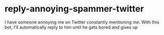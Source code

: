 # reply-annoying-spammer-twitter
I have someone annoying me on Twitter constantly mentioning me. With this bot, I'll automatically reply to him until he gets bored and gives up
